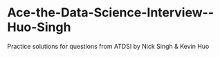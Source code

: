 # Ace-the-Data-Science-Interview--Huo-Singh
Practice solutions for questions from ATDSI by Nick Singh &amp; Kevin Huo
